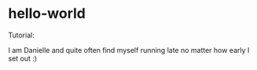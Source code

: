 # hello-world
Tutorial:

I am Danielle and quite often find myself running late no matter how early I set out :)
